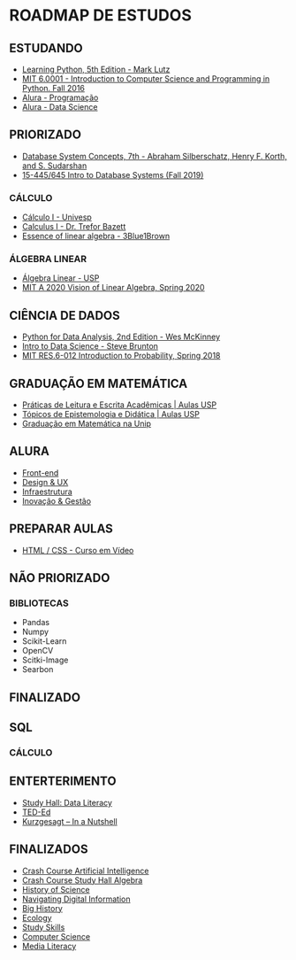# ROADMAP DE ESTUDOS

## ESTUDANDO

- [Learning Python, 5th Edition - Mark Lutz](https://github.com/ferreiramr/livroLearningPython_markLutz)
- [MIT 6.0001 - Introduction to Computer Science and Programming in Python. Fall 2016](https://www.youtube.com/playlist?list=PLUl4u3cNGP63WbdFxL8giv4yhgdMGaZNA)
- [Alura - Programação](https://cursos.alura.com.br/category/programacao)
- [Alura - Data Science](https://cursos.alura.com.br/category/data-science#data-science)

## PRIORIZADO

- [Database System Concepts, 7th - Abraham Silberschatz, Henry F. Korth, and S. Sudarshan](https://github.com/ferreiramr/livroDatabaseSystemConcepts_AbrahamSilberschatz)
- [15-445/645 Intro to Database Systems (Fall 2019)](https://www.youtube.com/playlist?list=PLSE8ODhjZXjbohkNBWQs_otTrBTrjyohi)

### CÁLCULO

- [Cálculo I - Univesp](https://www.youtube.com/playlist?list=PLxI8Can9yAHdCutIIiKca1wrkuRLvBhHs)
- [Calculus I  - Dr. Trefor Bazett](https://www.youtube.com/playlist?list=PLHXZ9OQGMqxfT9RMcReZ4WcoVILP4k6-m)
- [Essence of linear algebra - 3Blue1Brown](https://www.youtube.com/playlist?list=PLZHQObOWTQDPD3MizzM2xVFitgF8hE_ab)

### ÁLGEBRA LINEAR

- [Álgebra Linear - USP](https://www.youtube.com/playlist?list=PLIEzh1OveCVczEZAjhVIVd7Qs-X8ILgnI)
- [MIT A 2020 Vision of Linear Algebra, Spring 2020](https://www.youtube.com/playlist?list=PLUl4u3cNGP61iQEFiWLE21EJCxwmWvvek)

## CIÊNCIA DE DADOS

- [Python for Data Analysis, 2nd Edition - Wes McKinney](https://github.com/ferreiramr/livroPythonForDataAnalysis_WesMcKinney)
- [Intro to Data Science - Steve Brunton](https://www.youtube.com/playlist?list=PLMrJAkhIeNNQV7wi9r7Kut8liLFMWQOXn)
- [MIT RES.6-012 Introduction to Probability, Spring 2018](https://www.youtube.com/playlist?list=PLUl4u3cNGP60hI9ATjSFgLZpbNJ7myAg6)

## GRADUAÇÃO EM MATEMÁTICA

- [Práticas de Leitura e Escrita Acadêmicas | Aulas USP](https://www.youtube.com/playlist?list=PLAudUnJeNg4vWJhEJ_da26C-QW5qiS7uZ)
- [Tópicos de Epistemologia e Didática | Aulas USP](https://www.youtube.com/watch?v=YqbAHG3Fs44&list=PLAudUnJeNg4tTpuOqi-_2qs4LmZ1DJUXK)
- [Graduação em Matemática na Unip](https://ava.ead.unip.br/webapps/portal/execute/tabs/tabAction?tab_tab_group_id=_25_1)

## ALURA

- [Front-end](https://cursos.alura.com.br/category/front-end)
- [Design & UX](https://cursos.alura.com.br/category/design-ux#ux)
- [Infraestrutura](https://cursos.alura.com.br/category/infraestrutura#seguranca)
- [Inovação & Gestão](https://cursos.alura.com.br/category/inovacao-gestao#gestao-estrategica)

## PREPARAR AULAS

- [HTML / CSS - Curso em Vídeo](https://www.youtube.com/playlist?list=PLHz_AreHm4dkZ9-atkcmcBaMZdmLHft8n)

## NÃO PRIORIZADO

### BIBLIOTECAS

- Pandas
- Numpy
- Scikit-Learn
- OpenCV
- Scitki-Image
- Searbon

## FINALIZADO

## SQL



### CÁLCULO





## ENTERTERIMENTO

- [Study Hall: Data Literacy](https://www.youtube.com/playlist?list=PLNrrxHpJhC8m_ifiOWl1hquDmdgvcviOt)
- [TED-Ed](https://www.youtube.com/teded/videos?view=0&sort=dd&flow=grid)
- [Kurzgesagt – In a Nutshell](https://www.youtube.com/c/inanutshell/videos?view=0&sort=da&flow=grid)

## FINALIZADOS

- [Crash Course Artificial Intelligence](https://www.youtube.com/playlist?list=PL8dPuuaLjXtO65LeD2p4_Sb5XQ51par_b)
- [Crash Course Study Hall Algebra](https://www.youtube.com/playlist?list=PLNrrxHpJhC8l8q8cq9BXLS3guOcyLqxj6)
- [History of Science](https://www.youtube.com/playlist?list=PL8dPuuaLjXtNppY8ZHMPDH5TKK2UpU8Ng)
- [Navigating Digital Information](https://www.youtube.com/playlist?list=PL8dPuuaLjXtN07XYqqWSKpPrtNDiCHTzU)
- [Big History](https://www.youtube.com/playlist?list=PL8dPuuaLjXtMczXZUmjb3mZSU1Roxnrey)
- [Ecology](https://www.youtube.com/playlist?list=PL8dPuuaLjXtNdTKZkV_GiIYXpV9w4WxbX)
- [Study Skills](https://www.youtube.com/playlist?list=PL8dPuuaLjXtNcAJRf3bE1IJU6nMfHj86W)
- [Computer Science](https://www.youtube.com/playlist?list=PL8dPuuaLjXtNlUrzyH5r6jN9ulIgZBpdo)
- [Media Literacy](https://www.youtube.com/playlist?list=PL8dPuuaLjXtM6jSpzb5gMNsx9kdmqBfmY)    
